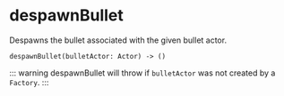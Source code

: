 # despawnBullet

Despawns the bullet associated with the given bullet actor.

```luau
despawnBullet(bulletActor: Actor) -> ()
```

::: warning
despawnBullet will throw if `bulletActor` was not created by a `Factory`.
:::
